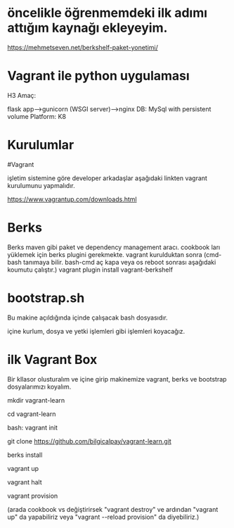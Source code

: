 
# öncelikle öğrenmemdeki ilk adımı attığım kaynağı ekleyeyim.

https://mehmetseven.net/berkshelf-paket-yonetimi/


# Vagrant ile python uygulaması

H3 Amaç:

flask app-->gunicorn (WSGI server)-->nginx
DB: MySql with persistent volume
Platform: K8


# Kurulumlar

#Vagrant

işletim sistemine göre developer arkadaşlar aşağıdaki linkten vagrant kurulumunu yapmalıdır.

https://www.vagrantup.com/downloads.html


# Berks

Berks maven gibi paket ve dependency management aracı.
cookbook ları yüklemek için berks plugini gerekmekte.
vagrant kurulduktan sonra  (cmd-bash tanımaya bilir. bash-cmd aç kapa veya os reboot sonrası aşağıdaki koumutu çalıştır.)
vagrant plugin install vagrant-berkshelf

# bootstrap.sh

Bu makine açıldığında içinde çalışacak bash dosyasıdır. 

içine kurlum, dosya ve yetki işlemleri gibi işlemleri koyacağız.

# ilk Vagrant Box

Bir kllasor olusturalım ve içine girip makinemize  vagrant, berks ve bootstrap dosyalarımızı koyalım.

mkdir vagrant-learn 

cd vagrant-learn

bash: vagrant init


git clone https://github.com/bilgicalpay/vagrant-learn.git

berks install 

vagrant up

vagrant halt

vagrant provision

(arada cookbook vs değiştirirsek "vagrant destroy" ve ardından "vagrant up" da yapabiliriz veya "vagrant --reload provision" da diyebiliriz.)


